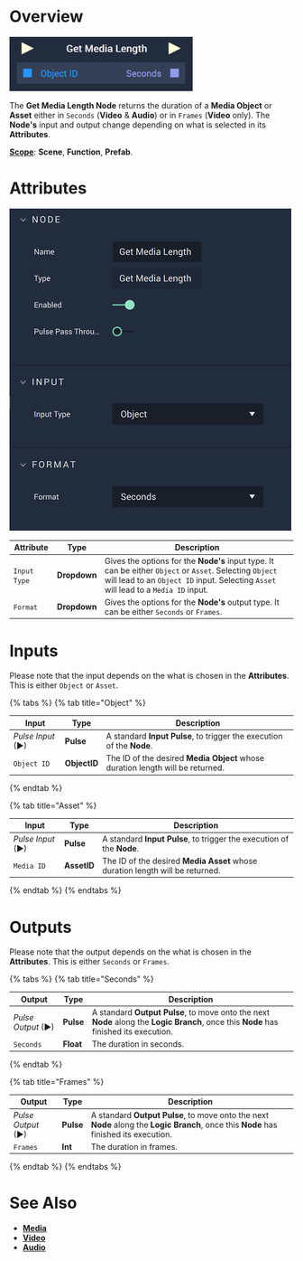 # Overview

![The Get Media Length Node when Object and Seconds are selected in the Attributes.](../../../.gitbook/assets/getmedialengthnode.png)

The **Get Media Length Node** returns the duration of a **Media Object** or **Asset** either in `Seconds` (**Video** & **Audio**) or in `Frames` (**Video** only). The **Node's** input and output change depending on what is selected in its **Attributes**.

[**Scope**](../../overview.md#scopes): **Scene**, **Function**, **Prefab**.

# Attributes

![The Get Media Length Node Attributes.](../../../.gitbook/assets/getmedialengthatts.png)

|Attribute|Type|Description|
|---|---|---|
|`Input Type`|**Dropdown**|Gives the options for the **Node's** input type. It can be either `Object` or `Asset`. Selecting `Object` will lead to an `Object ID` input. Selecting `Asset` will lead to a `Media ID` input.|
|`Format`|**Dropdown**|Gives the options for the **Node's** output type. It can be either `Seconds` or `Frames`.|

# Inputs

Please note that the input depends on the what is chosen in the **Attributes**. This is either `Object` or `Asset`. 

{% tabs %}
{% tab title="Object" %}

|Input|Type|Description|
|---|---|---|
|*Pulse Input* (►)|**Pulse**|A standard **Input Pulse**, to trigger the execution of the **Node**.|
|`Object ID`|**ObjectID**|The ID of the desired **Media Object** whose duration length will be returned. |


{% endtab %}

{% tab title="Asset" %}

|Input|Type|Description|
|---|---|---|
|*Pulse Input* (►)|**Pulse**|A standard **Input Pulse**, to trigger the execution of the **Node**.|
|`Media ID`|**AssetID**|The ID of the desired **Media Asset** whose duration length will be returned.|

{% endtab %}
{% endtabs %}

# Outputs

Please note that the output depends on the what is chosen in the **Attributes**. This is either `Seconds` or `Frames`. 


{% tabs %}
{% tab title="Seconds" %}

|Output|Type|Description|
|---|---|---|
|*Pulse Output* (►)|**Pulse**|A standard **Output Pulse**, to move onto the next **Node** along the **Logic Branch**, once this **Node** has finished its execution.|
|`Seconds`|**Float**|The duration in seconds.|

{% endtab %}

{% tab title="Frames" %}

|Output|Type|Description|
|---|---|---|
|*Pulse Output* (►)|**Pulse**|A standard **Output Pulse**, to move onto the next **Node** along the **Logic Branch**, once this **Node** has finished its execution.|
|`Frames`|**Int**|The duration in frames.|

{% endtab %}
{% endtabs %}

# See Also

* [**Media**](README.md)
* [**Video**](../../../objects-and-types/scene-objects/3dobjects/video.md)
* [**Audio**](../../../objects-and-types/scene-objects/audio.md)





